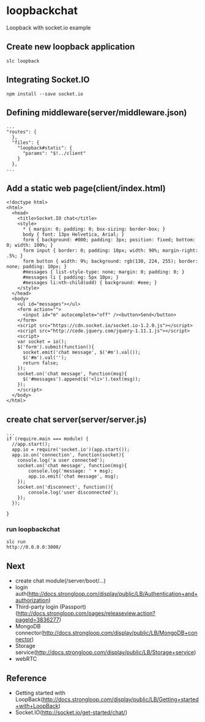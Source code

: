 # loopbackchat
Loopback with socket.io example

## Create new loopback application
```
slc loopback
```

## Integrating Socket.IO
```
npm install --save socket.io
```

## Defining middleware(server/middleware.json)
```
...
"routes": {
  },
  "files": {
    "loopback#static": {
      "params": "$!../client"
    }
  },
...
```

## Add a static web page(client/index.html)
```
<!doctype html>
<html>
  <head>
    <title>Socket.IO chat</title>
    <style>
      * { margin: 0; padding: 0; box-sizing: border-box; }
      body { font: 13px Helvetica, Arial; }
      form { background: #000; padding: 3px; position: fixed; bottom: 0; width: 100%; }
      form input { border: 0; padding: 10px; width: 90%; margin-right: .5%; }
      form button { width: 9%; background: rgb(130, 224, 255); border: none; padding: 10px; }
      #messages { list-style-type: none; margin: 0; padding: 0; }
      #messages li { padding: 5px 10px; }
      #messages li:nth-child(odd) { background: #eee; }
    </style>
  </head>
  <body>
    <ul id="messages"></ul>
    <form action="">
      <input id="m" autocomplete="off" /><button>Send</button>
    </form>
    <script src="https://cdn.socket.io/socket.io-1.2.0.js"></script>
    <script src="http://code.jquery.com/jquery-1.11.1.js"></script>
    <script>
    var socket = io();
    $('form').submit(function(){
      socket.emit('chat message', $('#m').val());
      $('#m').val('');
      return false;
    });
    socket.on('chat message', function(msg){
      $('#messages').append($('<li>').text(msg));
    });
    </script>
  </body>
</html>
```

## create chat server(server/server.js)
```
...
if (require.main === module) {
  //app.start();
  app.io = require('socket.io')(app.start());
  app.io.on('connection', function(socket){
  	console.log('a user connected');
  	socket.on('chat message', function(msg){
    	console.log('message: ' + msg);
    	app.io.emit('chat message', msg);
  	});
  	socket.on('disconnect', function(){
  		console.log('user disconnected');
  	});
  });
  
}
```

### run loopbackchat
```
slc run
http://0.0.0.0:3000/
```

## Next
- create chat module(/server/boot/...)
- login auth(http://docs.strongloop.com/display/public/LB/Authentication+and+authorization)
- Third-party login (Passport)(http://docs.strongloop.com/pages/releaseview.action?pageId=3836277)
- MongoDB connector(http://docs.strongloop.com/display/public/LB/MongoDB+connector)
- Storage service(http://docs.strongloop.com/display/public/LB/Storage+service)
- webRTC


## Reference
- Getting started with LoopBack(http://docs.strongloop.com/display/public/LB/Getting+started+with+LoopBack)
- Socket.IO(http://socket.io/get-started/chat/)
